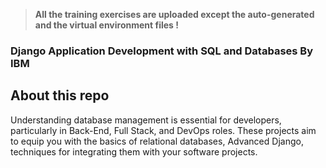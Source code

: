 > **All the training exercises are uploaded except the auto-generated and the virtual environment files !**

### Django Application Development with SQL and Databases By IBM
## About this repo
Understanding database management is essential for developers, particularly in Back-End, Full Stack, and DevOps roles. These projects aim to equip you with the basics of relational databases, Advanced Django, techniques for integrating them with your software projects.

